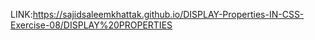 LINK:https://sajidsaleemkhattak.github.io/DISPLAY-Properties-IN-CSS-Exercise-08/DISPLAY%20PROPERTIES
